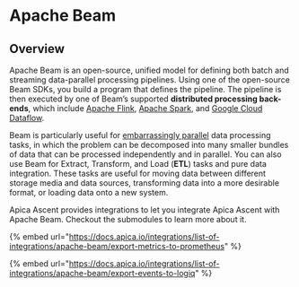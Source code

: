 # Apache Beam

## Overview

Apache Beam is an open-source, unified model for defining both batch and streaming data-parallel processing pipelines. Using one of the open-source Beam SDKs, you build a program that defines the pipeline. The pipeline is then executed by one of Beam’s supported **distributed processing back-ends**, which include [Apache Flink](https://flink.apache.org/), [Apache Spark](https://spark.apache.org/), and [Google Cloud Dataflow](https://cloud.google.com/dataflow).

Beam is particularly useful for [embarrassingly parallel](https://en.wikipedia.org/wiki/Embarassingly\_parallel) data processing tasks, in which the problem can be decomposed into many smaller bundles of data that can be processed independently and in parallel. You can also use Beam for Extract, Transform, and Load (**ETL**) tasks and pure data integration. These tasks are useful for moving data between different storage media and data sources, transforming data into a more desirable format, or loading data onto a new system.

Apica Ascent provides integrations to let you integrate Apica Ascent with Apache Beam. Checkout the submodules to learn more about it.



{% embed url="https://docs.apica.io/integrations/list-of-integrations/apache-beam/export-metrics-to-prometheus" %}

{% embed url="https://docs.apica.io/integrations/list-of-integrations/apache-beam/export-events-to-logiq" %}
